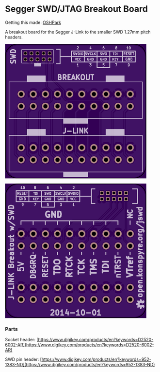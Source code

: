 # Segger SWD/JTAG Breakout Board

Getting this made: [OSHPark](https://oshpark.com/shared_projects/w7QyiW3S)

A breakout board for the Segger J-Link to the smaller SWD 1.27mm pitch headers.

![PCB for the Segger breakbout board, top](board-top.png)

![PCB for the Segger breakout board, bottom](board-bottom.png)

### Parts

Socket header: [https://www.digikey.com/products/en?keywords=D2520-6002-AR](https://www.digikey.com/products/en?keywords=D2520-6002-AR)

SWD pin header: [https://www.digikey.com/products/en?keywords=952-1383-ND](https://www.digikey.com/products/en?keywords=952-1383-ND)

